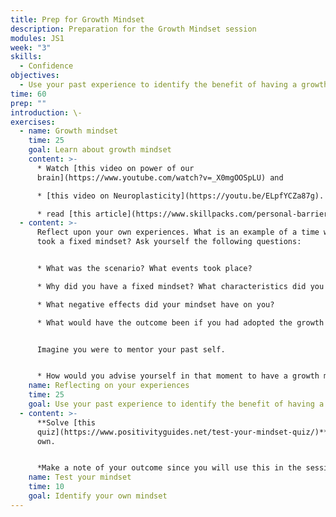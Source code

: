 ```yaml
---
title: Prep for Growth Mindset
description: Preparation for the Growth Mindset session
modules: JS1
week: "3"
skills:
  - Confidence
objectives:
  - Use your past experience to identify the benefit of having a growth mindset
time: 60
prep: ""
introduction: \-
exercises:
  - name: Growth mindset
    time: 25
    goal: Learn about growth mindset
    content: >-
      * Watch [this video on power of our
      brain](https://www.youtube.com/watch?v=_X0mgOOSpLU) and

      * [this video on Neuroplasticity](https://youtu.be/ELpfYCZa87g). 

      * read [this article](https://www.skillpacks.com/personal-barriers-to-change/) on overcoming barriers at work.
  - content: >-
      Reflect upon your own experiences. What is an example of a time when you
      took a fixed mindset? Ask yourself the following questions:


      * What was the scenario? What events took place? 

      * Why did you have a fixed mindset? What characteristics did you display?

      * What negative effects did your mindset have on you?

      * What would have the outcome been if you had adopted the growth mindset? What benefits would you have experienced?


      Imagine you were to mentor your past self. 


      * How would you advise yourself in that moment to have a growth mindset? Make bullet points as detailed as possible
    name: Reflecting on your experiences
    time: 25
    goal: Use your past experience to identify the benefit of having a growth mindset
  - content: >-
      **Solve [this
      quiz](https://www.positivityguides.net/test-your-mindset-quiz/)** on your
      own. 


      *Make a note of your outcome since you will use this in the session.*
    name: Test your mindset
    time: 10
    goal: Identify your own mindset
---
```

